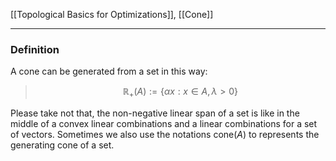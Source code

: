 [[Topological Basics for Optimizations]], 
[[Cone]]

---

### **Definition**

A cone can be generated from a set in this way: 

> $$
> \mathbb{R}_+(A) := \left\lbrace
>     \alpha x: x \in A, \lambda >  0 
> \right\rbrace
> $$


Please take not that, the non-negative linear span of a set is like in the middle of a convex linear combinations and a linear combinations for a set of vectors. Sometimes we also use the notations $\text{cone}(A)$ to represents the generating cone of a set. 